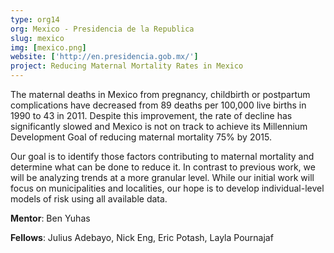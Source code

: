 ```yaml
---
type: org14
org: Mexico - Presidencia de la Republica
slug: mexico
img: [mexico.png]
website: ['http://en.presidencia.gob.mx/']
project: Reducing Maternal Mortality Rates in Mexico
---
```


The maternal deaths in Mexico from pregnancy, childbirth or postpartum complications have decreased from 89 deaths per 100,000 live births in 1990 to 43 in 2011. Despite this improvement, the rate of decline has significantly slowed and Mexico is not on track to achieve its Millennium Development Goal of reducing maternal mortality 75% by 2015.
 
Our goal is to identify those factors contributing to maternal mortality and determine what can be done to reduce it. In contrast to previous work, we will be analyzing trends at a more granular level. While our initial work will focus on municipalities and localities, our hope is to develop  individual-level models of risk using all available data.

**Mentor**: Ben Yuhas

**Fellows**: Julius Adebayo, Nick Eng, Eric Potash, Layla Pournajaf
